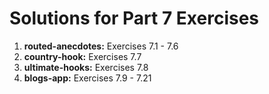 # Solutions for Part 7 Exercises

1. **routed-anecdotes:** Exercises 7.1 - 7.6
2. **country-hook:** Exercises 7.7
3. **ultimate-hooks:** Exercises 7.8
4. **blogs-app:** Exercises 7.9 - 7.21
